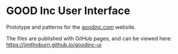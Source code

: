 # GOOD Inc User Interface

Prototype and patterns for the [goodinc.com](http://goodinc.com) website.

The files are published with GitHub pages, and can be viewed here:
https://jimthoburn.github.io/goodinc-ui
